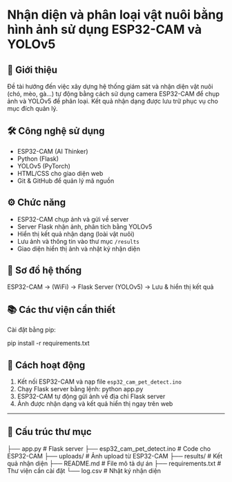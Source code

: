 # Nhận diện và phân loại vật nuôi bằng hình ảnh sử dụng ESP32-CAM và YOLOv5

## 📌 Giới thiệu

Đề tài hướng đến việc xây dựng hệ thống giám sát và nhận diện vật nuôi (chó, mèo, gà...) tự động bằng cách sử dụng camera ESP32-CAM để chụp ảnh và YOLOv5 để phân loại. Kết quả nhận dạng được lưu trữ phục vụ cho mục đích quản lý.

## 🛠️ Công nghệ sử dụng

- ESP32-CAM (AI Thinker)
- Python (Flask)
- YOLOv5 (PyTorch)
- HTML/CSS cho giao diện web
- Git & GitHub để quản lý mã nguồn

## ⚙️ Chức năng

- ESP32-CAM chụp ảnh và gửi về server
- Server Flask nhận ảnh, phân tích bằng YOLOv5
- Hiển thị kết quả nhận dạng (loài vật nuôi)
- Lưu ảnh và thông tin vào thư mục `/results`
- Giao diện hiển thị ảnh và nhật ký nhận diện

## 🧩 Sơ đồ hệ thống

ESP32-CAM → (WiFi) → Flask Server (YOLOv5) → Lưu & hiển thị kết quả

## 📚 Các thư viện cần thiết

Cài đặt bằng pip:

pip install -r requirements.txt

## 🚀 Cách hoạt động

1. Kết nối ESP32-CAM và nạp file `esp32_cam_pet_detect.ino`
2. Chạy Flask server bằng lệnh:
python app.py
3. ESP32-CAM tự động gửi ảnh về địa chỉ Flask server
4. Ảnh được nhận dạng và kết quả hiển thị ngay trên web

---

## 📂 Cấu trúc thư mục

├── app.py # Flask server
├── esp32_cam_pet_detect.ino # Code cho ESP32-CAM
├── uploads/ # Ảnh upload từ ESP32-CAM
├── results/ # Kết quả nhận diện
├── README.md # File mô tả dự án
├── requirements.txt # Thư viện cần cài đặt
└── log.csv # Nhật ký nhận diện
